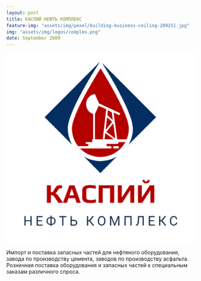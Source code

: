```yaml
---
layout: post
title: КАСПИЙ НЕФТЬ КОМПЛЕКС
feature-img: "assets/img/pexel/building-business-ceiling-209251.jpg"
img: "assets/img/logos/complex.png"
date: September 2009
---
```


<img style="float: center;" src="/assets/img/logos/complex.png"  alt="photo" width="750px"/>

Импорт и поставка запасных частей для нефтяного оборудования, завода по производству цемента, заводов по производству асфальта. Розничная поставка оборудования и запасных частей к специальным заказам различного спроса.
